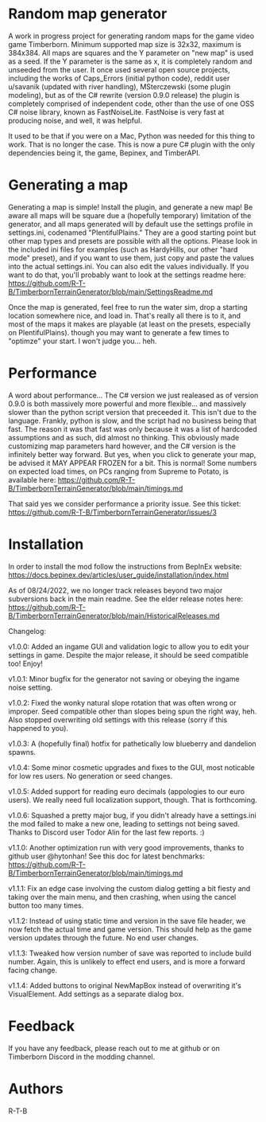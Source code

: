 
# Random map generator

A work in progress project for generating random maps for the game video game Timberborn. Minimum supported map size is 32x32, maximum is 384x384. All maps are squares and the Y parameter on "new map" is used as a seed. If the Y parameter is the same as x, it is completely random and unseeded from the user.
It once used several open source projects, including the works of Caps_Errors (initial python code), reddit user u/savanik (updated with river handling), MSterczewski (some plugin modeling), but as of the C# rewrite (version 0.9.0 release) the plugin is completely comprised of independent code, other than the use of one OSS C# noise library, known as FastNoiseLite. FastNoise is very fast at producing noise, and well, it was helpful.

It used to be that if you were on a Mac, Python was needed for this thing to work. That is no longer the case. This is now a pure C# plugin with the only dependencies being it, the game, Bepinex, and TimberAPI.

# Generating a map
Generating a map is simple!  Install the plugin, and generate a new map!  Be aware all maps will be square due a (hopefully temporary) limitation of the generator, and all maps generated will by default use the settings profile in settings.ini, codenamed "PlentifulPlains."  They are a good starting point but other map types and presets are possible with all the options. Please look in the included ini files for examples (such as HardyHills, our other "hard mode" preset), and if you want to use them, just copy and paste the values into the actual settings.ini. You can also edit the values individually. If you want to do that, you'll probably want to look at the settings readme here: https://github.com/R-T-B/TimberbornTerrainGenerator/blob/main/SettingsReadme.md

Once the map is generated, feel free to run the water sim, drop a starting location somewhere nice, and load in. That's really all there is to it, and most of the maps it makes are playable (at least on the presets, especially on PlentifulPlains). though you may want to generate a few times to "optimze" your start. I won't judge you... heh.

# Performance
A word about performance... The C# version we just realeased as of version 0.9.0 is both massively more powerful and more flexible... and massively slower than the python script version that preceeded it. This isn't due to the language. Frankly, python is slow, and the script had no business being that fast. The reason it was that fast was only because it was a list of hardcoded assumptions and as such, did almost no thinking. This obviously made customizing map parameters hard however, and the C# version is the infinitely better way forward. But yes, when you click to generate your map, be advised it MAY APPEAR FROZEN for a bit. This is normal!  Some numbers on expected load times, on PCs ranging from Supreme to Potato, is available here: https://github.com/R-T-B/TimberbornTerrainGenerator/blob/main/timings.md

That said yes we consider performance a priority issue. See this ticket:  https://github.com/R-T-B/TimberbornTerrainGenerator/issues/3

# Installation
In order to install the mod follow the instructions from BepInEx website:
https://docs.bepinex.dev/articles/user_guide/installation/index.html

As of 08/24/2022, we no longer track releases beyond two major subversions back in the main readme. See the elder release notes here: https://github.com/R-T-B/TimberbornTerrainGenerator/blob/main/HistoricalReleases.md

Changelog:

v1.0.0:  Added an ingame GUI and validation logic to allow you to edit your settings in game. Despite the major release, it should be seed compatible too!  Enjoy!

v1.0.1:  Minor bugfix for the generator not saving or obeying the ingame noise setting.

v1.0.2:  Fixed the wonky natural slope rotation that was often wrong or improper. Seed compatible other than slopes being spun the right way, heh. Also stopped overwriting old settings with this release (sorry if this happened to you).

v1.0.3:  A (hopefully final) hotfix for pathetically low blueberry and dandelion spawns.

v1.0.4:  Some minor cosmetic upgrades and fixes to the GUI, most noticable for low res users. No generation or seed changes.

v1.0.5:  Added support for reading euro decimals (appologies to our euro users). We really need full localization support, though. That is forthcoming.

v1.0.6:  Squashed a pretty major bug, if you didn't already have a settings.ini the mod failed to make a new one, leading to settings not being saved. Thanks to Discord user Todor Alin for the last few reports. :)

v1.1.0:  Another optimization run with very good improvements, thanks to github user @hytonhan! See this doc for latest benchmarks: https://github.com/R-T-B/TimberbornTerrainGenerator/blob/main/timings.md

v1.1.1:  Fix an edge case involving the custom dialog getting a bit fiesty and taking over the main menu, and then crashing, when using the cancel button too many times.

v1.1.2:  Instead of using static time and version in the save file header, we now fetch the actual time and game version. This should help as the game version updates through the future. No end user changes.

v1.1.3:  Tweaked how version number of save was reported to include build number.  Again, this is unlikely to effect end users, and is more a forward facing change.

v1.1.4:  Added buttons to original NewMapBox instead of overwriting it's VisualElement. Add settings as a separate dialog box.

# Feedback

If you have any feedback, please reach out to me at github or on Timberborn Discord in the modding channel.

# Authors
R-T-B

  
